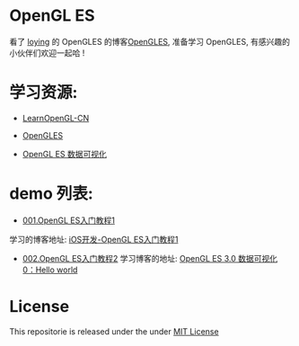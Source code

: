 #  OpenGL ES

看了 [loying](https://github.com/loyinglin) 的 OpenGLES 的博客[OpenGLES](https://www.jianshu.com/nb/2135411), 准备学习 OpenGLES, 有感兴趣的小伙伴们欢迎一起哈 !

# 学习资源:

- [ LearnOpenGL-CN](https://learnopengl-cn.github.io)

- [OpenGLES](https://www.jianshu.com/nb/2135411)

- [OpenGL ES 数据可视化](https://www.jianshu.com/c/6c651855b047)

# demo 列表:

- [001.OpenGL ES入门教程1](https://github.com/liuzhongning/NNLearn_OpenGLES/tree/master/001.OpenGL%20ES入门教程1)

学习的博客地址: [iOS开发-OpenGL ES入门教程1](https://www.jianshu.com/p/750fde1d8b6a)

- [002.OpenGL ES入门教程2](https://github.com/liuzhongning/NNLearn_OpenGLES/tree/master/002.OpenGL%20ES%20入门教程2)
学习博客的地址: [OpenGL ES 3.0 数据可视化 0：Hello world](https://www.jianshu.com/p/9ece99f1adda)

# License

This repositorie is released under the under [MIT License](https://github.com/liuzhongning/NNLearn_OpenGLES/blob/master/LICENSE)
